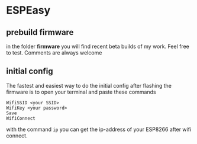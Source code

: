 # ESPEasy

## prebuild firmware

in the folder **firmware** you will find recent beta builds of my work. Feel free to test. Comments are always welcome

## initial config

The fastest and easiest way to do the initial config after flashing the firmware is to open your terminal and paste these commands
```
WifiSSID <your SSID>
WifiKey <your password>
Save
WifiConnect
```
with the command `ip` you can get the ip-address of your ESP8266 after wifi connect.